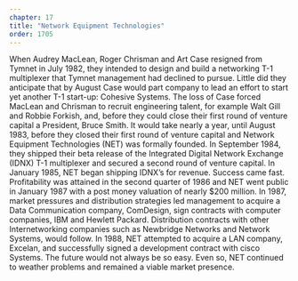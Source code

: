 ```yaml
---
chapter: 17
title: "Network Equipment Technologies"
order: 1705
---
```


When Audrey MacLean, Roger Chrisman and Art Case resigned from Tymnet in July 1982, they intended to design and build a networking T-1 multiplexer that Tymnet management had declined to pursue. Little did they anticipate that by August Case would part company to lead an effort to start yet another T-1 start-up: Cohesive Systems. The loss of Case forced MacLean and Chrisman to recruit engineering talent, for example Walt Gill and Robbie Forkish, and, before they could close their first round of venture capital a President, Bruce Smith. It would take nearly a year, until August 1983, before they closed their first round of venture capital and Network Equipment Technologies (NET) was formally founded. In September 1984, they shipped their beta release of the Integrated Digital Network Exchange (IDNX) T-1 multiplexer and secured a second round of venture capital. In January 1985, NET began shipping IDNX’s for revenue. Success came fast. Profitability was attained in the second quarter of 1986 and NET went public in January 1987 with a post money valuation of nearly $200 million. In 1987, market pressures and distribution strategies led management to acquire a Data Communication company, ComDesign, sign contracts with computer companies, IBM and Hewlett Packard. Distribution contracts with other Internetworking companies such as Newbridge Networks and Network Systems, would follow. In 1988, NET attempted to acquire a LAN company, Excelan, and successfully signed a development contract with cisco Systems. The future would not always be so easy. Even so, NET continued to weather problems and remained a viable market presence.
